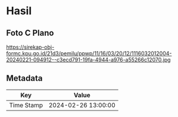 # Hasil

## Foto C Plano

https://sirekap-obj-formc.kpu.go.id/21d3/pemilu/ppwp/11/16/03/20/12/1116032012004-20240221-094912--c3ecd791-19fa-4944-a976-a55266c12070.jpg


## Metadata

| Key        | Value               |
| ---------- | ------------------- |
| Time Stamp | 2024-02-26 13:00:00 |



